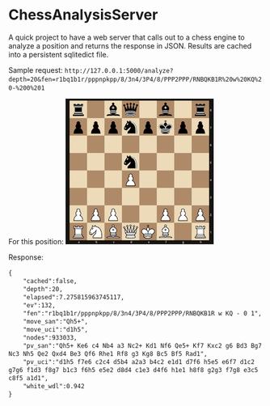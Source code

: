 # ChessAnalysisServer
A quick project to have a web server that calls out to a chess engine to analyze a position and returns the response in JSON.
Results are cached into a persistent sqlitedict file.

Sample request:
`http://127.0.0.1:5000/analyze?depth=20&fen=r1bq1b1r/pppnpkpp/8/3n4/3P4/8/PPP2PPP/RNBQKB1R%20w%20KQ%20-%200%201`

For this position:
![Example position](example2.png)

Response:
```
{
    "cached":false,
    "depth":20,
    "elapsed":7.275815963745117,
    "ev":132,
    "fen":"r1bq1b1r/pppnpkpp/8/3n4/3P4/8/PPP2PPP/RNBQKB1R w KQ - 0 1",
    "move_san":"Qh5+",
    "move_uci":"d1h5",
    "nodes":933033,
    "pv_san":"Qh5+ Ke6 c4 Nb4 a3 Nc2+ Kd1 Nf6 Qe5+ Kf7 Kxc2 g6 Bd3 Bg7 Nc3 Nh5 Qe2 Qxd4 Be3 Qf6 Rhe1 Rf8 g3 Kg8 Bc5 Bf5 Rad1",
    "pv_uci":"d1h5 f7e6 c2c4 d5b4 a2a3 b4c2 e1d1 d7f6 h5e5 e6f7 d1c2 g7g6 f1d3 f8g7 b1c3 f6h5 e5e2 d8d4 c1e3 d4f6 h1e1 h8f8 g2g3 f7g8 e3c5 c8f5 a1d1",
    "white_wdl":0.942
}
```
